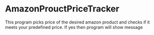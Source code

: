 # AmazonProuctPriceTracker
This program picks price of the desired amazon product and checks if it meets your predefined price. If yes then program will show message

